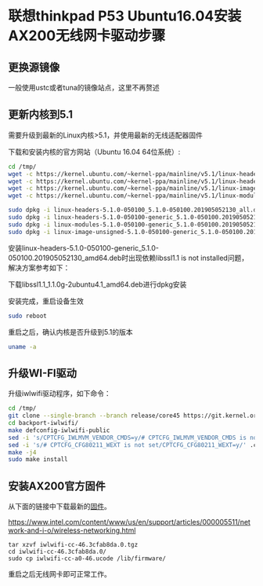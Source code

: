 # 联想thinkpad P53 Ubuntu16.04安装AX200无线网卡驱动步骤

## 更换源镜像

一般使用ustc或者tuna的镜像站点，这里不再赘述

## 更新内核到5.1

需要升级到最新的Linux内核>5.1，并使用最新的无线适配器固件

下载和安装内核的官方网站（Ubuntu 16.04 64位系统）:

```bash
cd /tmp/
wget -c https://kernel.ubuntu.com/~kernel-ppa/mainline/v5.1/linux-headers-5.1.0-050100_5.1.0-050100.201905052130_all.deb
wget -c https://kernel.ubuntu.com/~kernel-ppa/mainline/v5.1/linux-headers-5.1.0-050100-generic_5.1.0-050100.201905052130_amd64.deb
wget -c https://kernel.ubuntu.com/~kernel-ppa/mainline/v5.1/linux-image-unsigned-5.1.0-050100-generic_5.1.0-050100.201905052130_amd64.deb
wget -c https://kernel.ubuntu.com/~kernel-ppa/mainline/v5.1/linux-modules-5.1.0-050100-generic_5.1.0-050100.201905052130_amd64.deb

sudo dpkg -i linux-headers-5.1.0-050100_5.1.0-050100.201905052130_all.deb
sudo dpkg -i linux-headers-5.1.0-050100-generic_5.1.0-050100.201905052130_amd64.deb
sudo dpkg -i linux-modules-5.1.0-050100-generic_5.1.0-050100.201905052130_amd64.deb
sudo dpkg -i linux-image-unsigned-5.1.0-050100-generic_5.1.0-050100.201905052130_amd64.deb
```

安装linux-headers-5.1.0-050100-generic_5.1.0-050100.201905052130_amd64.deb时出现依赖libssl1.1 is not installed问题，解决方案参考如下：

下载libssl1.1_1.1.0g-2ubuntu4.1_amd64.deb进行dpkg安装

安装完成，重启设备生效

```bash
sudo reboot
```

重启之后，确认内核是否升级到5.1的版本

```bash
uname -a
```

## 升级WI-FI驱动

升级iwlwifi驱动程序，如下命令：

```bash
cd /tmp/
git clone --single-branch --branch release/core45 https://git.kernel.org/pub/scm/linux/kernel/git/iwlwifi/backport-iwlwifi.git
cd backport-iwlwifi/
make defconfig-iwlwifi-public
sed -i 's/CPTCFG_IWLMVM_VENDOR_CMDS=y/# CPTCFG_IWLMVM_VENDOR_CMDS is not set/' .config
sed -i 's/# CPTCFG_CFG80211_WEXT is not set/CPTCFG_CFG80211_WEXT=y/' .config
make -j4
sudo make install
```

## 安装AX200官方固件

从下面的链接中下载最新的[固件](https://www.intel.com/content/www/us/en/support/articles/000005511/network-and-i-o/wireless-networking.html
)。

<https://www.intel.com/content/www/us/en/support/articles/000005511/network-and-i-o/wireless-networking.html>

```bas
tar xzvf iwlwifi-cc-46.3cfab8da.0.tgz
cd iwlwifi-cc-46.3cfab8da.0/
sudo cp iwlwifi-cc-a0-46.ucode /lib/firmware/
```

重启之后无线网卡即可正常工作。
